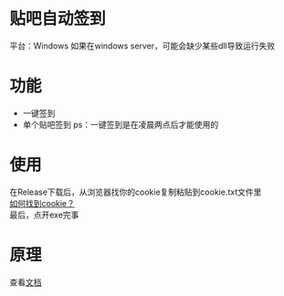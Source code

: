 # 贴吧自动签到
平台：Windows
如果在windows server，可能会缺少某些dll导致运行失败

# 功能
* 一键签到
* 单个贴吧签到
ps：一键签到是在凌晨两点后才能使用的

# 使用
在Release下载后，从浏览器找你的cookie复制粘贴到cookie.txt文件里  
[如何找到cookie？](doc/如何获取你的Cookie.pdf)  
最后，点开exe完事

# 原理
查看[文档](doc/README.md)